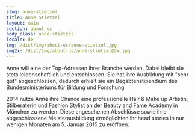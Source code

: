 ```yaml
---
slug: anne-stietzel
title: Anne Stietzel
layout: main
section: about_us
body_class: anne-stietzel
locale: de
img: /dist/img/about-us/anne-stietzel.jpg
img2x: /dist/img/about-us/anne-stietzel@2x.jpg
---
```

Anne will eine der Top-Adressen ihrer Branche werden. Dabei bleibt sie stets leidenschaftlich und entschlossen. Sie hat ihre Ausbildung mit "sehr gut" abgeschlossen, dadurch erhielt sie ein Begabtenstipendium des Bundesministeriums für Bildung und Forschung.


2014 nutze Anne ihre Chance eine professionelle Hair & Make up Artistin, Stilberaterin und Fashion Stylist an der Beauty and Fame Academy in München zu werden. Diese angesehenen Abschlüsse sowie ihre abgeschlossene Meisterausbildung ermöglichten ihr head stories in nur wenigen Monaten am 5. Januar 2015 zu eröffnen.
